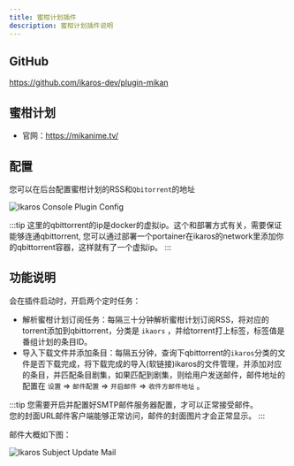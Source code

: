 ```yaml
---
title: 蜜柑计划插件
description: 蜜柑计划插件说明
---
```


## GitHub

<https://github.com/ikaros-dev/plugin-mikan>

## 蜜柑计划

- 官网：<https://mikanime.tv/>

## 配置

您可以在后台配置蜜柑计划的RSS和`Qbitorrent`的地址

![Ikaros Console Plugin Config](/img/plugins-plugin-mikan/Snipaste_2023-07-30_15-48-14.png)

:::tip
这里的qbittorrent的ip是docker的虚拟ip。这个和部署方式有关，需要保证能够连通qbittorrent, 您可以通过部署一个portainer在ikaros的network里添加你的qbittorrent容器，这样就有了一个虚拟ip。
:::

## 功能说明

会在插件启动时，开启两个定时任务：

- 解析蜜柑计划订阅任务：每隔三十分钟解析蜜柑计划订阅RSS，将对应的torrent添加到qbittorrent，分类是 `ikaors` ，并给torrent打上标签，标签值是番组计划的条目ID。
- 导入下载文件并添加条目：每隔五分钟，查询下qbittorrent的`ikaros`分类的文件是否下载完成，将下载完成的导入(软链接)ikaros的文件管理，并添加对应的条目，并匹配条目剧集，如果匹配到剧集，则给用户发送邮件，邮件地址的配置在 `设置` => `邮件配置` => `开启邮件` => `收件方邮件地址` 。

:::tip
您需要开启并配置好SMTP邮件服务器配置，才可以正常接受邮件。<br />您的封面URL邮件客户端能够正常访问，邮件的封面图片才会正常显示。
:::

邮件大概如下图：

![Ikaros Subject Update Mail](/img/plugins-plugin-mikan/Snipaste_2023-07-30_16-04-21.png)
